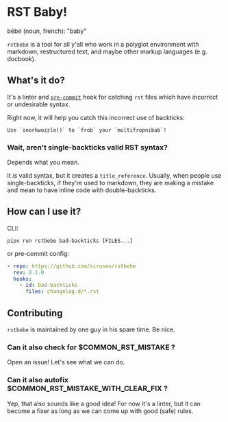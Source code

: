 # RST Baby!

bébé (noun, french): "baby"

`rstbebe` is a tool for all y'all who work in a polyglot environment with
markdown, restructured text, and maybe other markup languages (e.g. docbook).

## What's it do?

It's a linter and [`pre-commit`](https://pre-commit.com) hook for catching
`rst` files which have incorrect or undesirable syntax.

Right now, it will help you catch this incorrect use of backticks:
```
Use `snorkwozzle()` to `frob` your `multifropnibab`!
```

### Wait, aren't single-backticks valid RST syntax?

Depends what you mean.

It *is* valid syntax, but it creates a `title_reference`.
Usually, when people use single-backticks, if they're used to markdown, they
are making a mistake and mean to have inline code with double-backticks.

## How can I use it?

CLI:

```
pipx run rstbebe bad-backticks [FILES...]
```

or pre-commit config:

```yaml
- repo: https://github.com/sirosen/rstbebe
  rev: 0.1.0
  hooks:
    - id: bad-backticks
      files: changelog.d/*.rst
```

## Contributing

`rstbebe` is maintained by one guy in his spare time. Be nice.

### Can it also check for $COMMON_RST_MISTAKE ?

Open an issue! Let's see what we can do.

### Can it also autofix $COMMON_RST_MISTAKE_WITH_CLEAR_FIX ?

Yep, that also sounds like a good idea!
For now it's a linter, but it can become a fixer as long as we can come up with
good (safe) rules.
